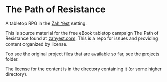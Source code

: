 # The Path of Resistance
A tabletop RPG in the [Zah Yest](https://zahyest.com) setting.

This is source material for the free eBook tabletop campaign The Path of Resistance found at [zahyest.com](https://zahyest.com). This is a repo for issues and providing content organized by license.

Too see the original project files that are available so far, see the [projects](projects) folder.

The license for the content is in the directory containing it (or some higher directory).

